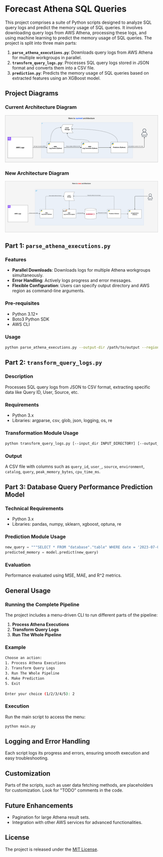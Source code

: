 # Forecast Athena SQL Queries

This project comprises a suite of Python scripts designed to analyze SQL query logs and predict the memory usage of SQL queries. It involves downloading query logs from AWS Athena, processing these logs, and using machine learning to predict the memory usage of SQL queries. The project is split into three main parts:

1. **`parse_athena_executions.py`**: Downloads query logs from AWS Athena for multiple workgroups in parallel.
2. **`transform_query_logs.py`**: Processes SQL query logs stored in JSON format and converts them into a CSV file.
3. **`prediction.py`**: Predicts the memory usage of SQL queries based on extracted features using an XGBoost model.

## Project Diagrams

### Current Architecture Diagram

![current-architecture](images/current-architecture.png)

### New Architecture Diagram

![new-architecture](images/new-architecture.png)

## Part 1: `parse_athena_executions.py`

### Features

- **Parallel Downloads**: Downloads logs for multiple Athena workgroups simultaneously.
- **Error Handling**: Actively logs progress and error messages.
- **Flexible Configuration**: Users can specify output directory and AWS region as command-line arguments.

### Pre-requisites

- Python 3.12+
- Boto3 Python SDK
- AWS CLI

### Usage

```bash
python parse_athena_executions.py --output-dir /path/to/output --region-name us-west-2
```

## Part 2: `transform_query_logs.py`

### Description

Processes SQL query logs from JSON to CSV format, extracting specific data like Query ID, User, Source, etc.

### Requirements

- Python 3.x
- Libraries: argparse, csv, glob, json, logging, os, re

### Transformation Module Usage

```bash
python transform_query_logs.py [--input_dir INPUT_DIRECTORY] [--output_file OUTPUT_CSV_FILE]
```

### Output

A CSV file with columns such as `query_id`, `user_`, `source`, `environment`, `catalog`, `query`, `peak_memory_bytes`, `cpu_time_ms`.

## Part 3: Database Query Performance Prediction Model

### Technical Requirements

- Python 3.x
- Libraries: pandas, numpy, sklearn, xgboost, optuna, re

### Prediction Module Usage

```python
new_query = """SELECT * FROM "database"."table" WHERE date = '2023-07-07';"""
predicted_memory = model.predict(new_query)
```

### Evaluation

Performance evaluated using MSE, MAE, and R^2 metrics.

## General Usage

### Running the Complete Pipeline

The project includes a menu-driven CLI to run different parts of the pipeline:

1. **Process Athena Executions**
2. **Transform Query Logs**
3. **Run The Whole Pipeline**

### Example

```bash
Choose an action:
1. Process Athena Executions
2. Transform Query Logs
3. Run The Whole Pipeline
4. Make Prediction
5. Exit

Enter your choice (1/2/3/4/5): 2
```

### Execution

Run the main script to access the menu:

```bash
python main.py
```

## Logging and Error Handling

Each script logs its progress and errors, ensuring smooth execution and easy troubleshooting.

## Customization

Parts of the scripts, such as user data fetching methods, are placeholders for customization. Look for "TODO" comments in the code.

## Future Enhancements

- Pagination for large Athena result sets.
- Integration with other AWS services for advanced functionalities.

## License

The project is released under the [MIT License](https://opensource.org/licenses/MIT).
